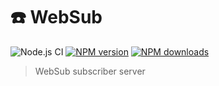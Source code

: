 # ☎️ WebSub
![Node.js CI](https://github.com/lolPants/websub/workflows/Node.js%20CI/badge.svg?branch=master)
[![NPM version](https://img.shields.io/npm/v/websub.svg?maxAge=3600)](https://www.npmjs.com/package/websub)
[![NPM downloads](https://img.shields.io/npm/dt/websub.svg?maxAge=3600)](https://www.npmjs.com/package/websub)
> WebSub subscriber server
